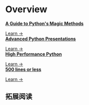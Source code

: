 # Overview

<div class="cards">
  <div class="card source">
    <a href="/part12_source_code_analysis/  "><strong>A Guide to Python's Magic Methods</strong></a>
    <p class="card-body"><small>   </small></p>
    <span><a href="/part12_source_code_analysis/  ">Learn →</a></span>
  </div>
  <div class="card source">
    <a href="/part12_source_code_analysis/  "><strong>Advanced Python Presentations</strong></a>
    <p class="card-body"><small>   </small></p>
    <span><a href="/part12_source_code_analysis/  ">Learn →</a></span>
  </div>
</div>

<div class="cards">
  <div class="card source">
    <a href="/part12_source_code_analysis/  "><strong>High Performance Python</strong></a>
    <p class="card-body"><small>   </small></p>
    <span><a href="/part12_source_code_analysis/  ">Learn →</a></span>
  </div>
  <div class="card source">
    <a href="/part12_source_code_analysis/  "><strong>500 lines or less</strong></a>
    <p class="card-body"><small>   </small></p>
    <span><a href="/part12_source_code_analysis/  ">Learn →</a></span>
  </div>
</div>

## 拓展阅读

<!-- 
<div class="cards">
  <div class="card source">
    <a href="/part12_source_code_analysis/python_web_roadmap"><strong>500 lines or less</strong></a>
    <p class="card-body"><small>   </small></p>
    <span><a href="/part12_source_code_analysis/python_web_roadmap">Learn →</a></span>
  </div>
  <div class="card source">
    <a href="/part12_source_code_analysis/python_devops_roadmap"><strong>High Performance Python</strong></a>
    <p class="card-body"><small>   </small></p>
    <span><a href="/part12_source_code_analysis/python_devops_roadmap">Learn →</a></span>
  </div>
  <div class="card source">
    <a href="/part12_source_code_analysis/python_web_scraping_roadmap"><strong>Advanced Python Presentations</strong></a>
    <p class="card-body"><small>   </small></p>
    <span><a href="/part12_source_code_analysis/python_web_scraping_roadmap">Learn →</a></span>
  </div>
</div> 
-->

<!-- 
## A Guide to Python's Magic Methods

## 500 lines or less

## bottle

## request

## high performace python 

## python 源码剖析

## Advanced Python Presentations

- **The Tao of Python**: The intricate relationship between object and type and how metaclasses, classes and instances are related
- **MRO in Python**: Method resolution order in multiple inheritance using C3 linearization
- **Metaclasses and Metaprogramming in Python**
- **Functional Programming in Python**: Decorators, Generators, Iterators
- **Descriptors**: The magic behind attribute access in Python
- How to **speedup Python with cython**
- How to **speedup Python**, without bothering too much, **with numba**
- How to **make a REST API** using django and django-rest-framework (project and slides).
- How to **use websockets** in django with channels (slides).
- Notes on Git (based on the official Git docs, Pro Git book and the Atlassian Git tutorial)
-->

